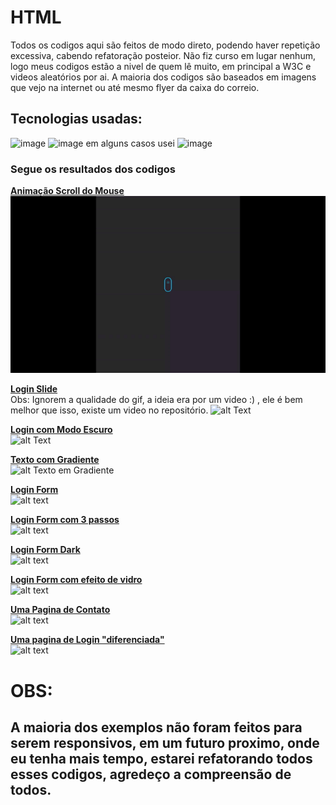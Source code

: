 # HTML
Todos os codigos aqui são feitos de modo direto, podendo haver repetição excessiva, cabendo refatoração posteior.
Não fiz curso em lugar nenhum, logo meus codigos estão a nivel de quem lê muito, em principal a W3C e videos aleatórios por ai.
A maioria dos codigos são baseados em imagens que vejo na internet ou até mesmo flyer da caixa do correio.
## Tecnologias usadas:  
![image](https://img.shields.io/badge/HTML5-E34F26?style=for-the-badge&logo=html5&logoColor=white)
![image](https://img.shields.io/badge/CSS3-1572B6?style=for-the-badge&logo=css3&logoColor=white) em alguns casos usei ![image](https://img.shields.io/badge/JavaScript-F7DF1E?style=for-the-badge&logo=javascript&logoColor=black)

### Segue os resultados dos codigos  

[**Animação Scroll do Mouse**](https://github.com/JonathanGalk/exemplos_html/tree/main/scroll_down_animation)  
![lat text](https://github.com/JonathanGalk/imagens/blob/7d3fb087e05f1321106491c9386fbbd0cb24e9a6/scroll_animation.gif)  

[**Login Slide**](https://github.com/JonathanGalk/exemplos_html/tree/main/Login_Slide)  
Obs: Ignorem a qualidade do gif, a ideia era por um video :) , ele é bem melhor que isso, existe um video no repositório.
![alt Text](https://github.com/JonathanGalk/exemplos_html/blob/ac9bc26c2fe83f5491b3a17b0bbe7f02b64bba10/Login_Slide/resultado.gif)  

[**Login com Modo Escuro**](https://github.com/JonathanGalk/exemplos_html/tree/main/login_dark_mode)  
![alt Text](https://github.com/JonathanGalk/exemplos_html/blob/30b2e84a0ace21b8be5e7c7d66f42ef07faba7af/login_dark_mode/lg_dark_mode_res.png)  

[**Texto com Gradiente**](https://github.com/JonathanGalk/exemplos_html/tree/main/Texto%20com%20Gradiente)  
![alt Texto em Gradiente](https://github.com/JonathanGalk/exemplos_html/blob/b705f225af04f67caf06c87e23fe15711b8ae48d/Texto%20com%20Gradiente/resultado_text.png) 

[**Login Form**](https://github.com/JonathanGalk/exemplos_html/tree/main/login_form)  
![alt text](https://github.com/JonathanGalk/exemplos_html/blob/b705f225af04f67caf06c87e23fe15711b8ae48d/login_form/resultado.png) 

[**Login Form com 3 passos**](https://github.com/JonathanGalk/exemplos_html/tree/main/login_form2)  
![alt text](https://github.com/JonathanGalk/exemplos_html/blob/b705f225af04f67caf06c87e23fe15711b8ae48d/login_form2/sing_in.png)  

[**Login Form Dark**](https://github.com/JonathanGalk/exemplos_html/tree/main/login_dark)  
![alt text](https://github.com/JonathanGalk/exemplos_html/blob/511dbc9ba67d3a5b4947ac4ab3ef1e3e365f52a6/login_dark/resultado_roxo.png) 

[**Login Form com efeito de vidro**](https://github.com/JonathanGalk/exemplos_html/tree/main/login_glass)  
![alt text](https://github.com/JonathanGalk/exemplos_html/blob/b705f225af04f67caf06c87e23fe15711b8ae48d/login_glass/resultado.png)  

[**Uma Pagina de Contato**](https://github.com/JonathanGalk/exemplos_html/tree/main/pagina%20de%20contato)  
![alt text](https://github.com/JonathanGalk/exemplos_html/blob/b705f225af04f67caf06c87e23fe15711b8ae48d/pagina%20de%20contato/resultado.png) 

[**Uma pagina de Login "diferenciada"**](https://github.com/JonathanGalk/exemplos_html/tree/main/pagina%20de%20login)  
![alt text](https://github.com/JonathanGalk/exemplos_html/blob/b705f225af04f67caf06c87e23fe15711b8ae48d/pagina%20de%20login/resultado.png)  


# OBS:
## A maioria dos exemplos não foram feitos para serem responsivos, em um futuro proximo, onde eu tenha mais tempo, estarei refatorando todos esses codigos, agredeço a compreensão de todos.

